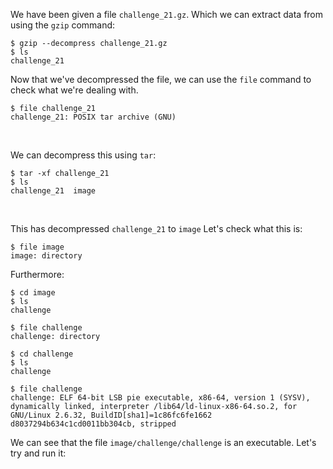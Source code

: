 We have been given a file `challenge_21.gz`. Which we can extract data from using the `gzip` command:


```console
$ gzip --decompress challenge_21.gz
$ ls
challenge_21
```

Now that we've decompressed the file, we can use the `file` command to check what we're dealing with.


```console
$ file challenge_21
challenge_21: POSIX tar archive (GNU)
```

<br>

We can decompress this using `tar`:

```console
$ tar -xf challenge_21
$ ls
challenge_21  image
```

<br>

This has decompressed `challenge_21` to `image`
Let's check what this is:

```console
$ file image
image: directory
```

Furthermore:

```console
$ cd image
$ ls
challenge

$ file challenge
challenge: directory

$ cd challenge
$ ls
challenge

$ file challenge
challenge: ELF 64-bit LSB pie executable, x86-64, version 1 (SYSV), dynamically linked, interpreter /lib64/ld-linux-x86-64.so.2, for GNU/Linux 2.6.32, BuildID[sha1]=1c86fc6fe1662
d8037294b634c1cd0011bb304cb, stripped
```

We can see that the file `image/challenge/challenge` is an executable. Let's try and run it:
